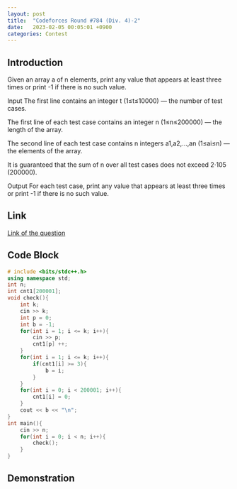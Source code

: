 ```yaml
---
layout: post
title:  "Codeforces Round #784 (Div. 4)-2"
date:   2023-02-05 00:05:01 +0900
categories: Contest
---
```


## Introduction

Given an array a of n elements, print any value that appears at least three times or print -1 if there is no such value.

Input
The first line contains an integer t (1≤t≤10000) — the number of test cases.

The first line of each test case contains an integer n (1≤n≤200000) — the length of the array.

The second line of each test case contains n
 integers a1,a2,…,an (1≤ai≤n) — the elements of the array.

It is guaranteed that the sum of n over all test cases does not exceed 2⋅105 (200000).

Output
For each test case, print any value that appears at least three times or print -1 if there is no such value.

## Link

[Link of the question](https://codeforces.com/contest/1669/problem/B)

## Code Block

```c++
# include <bits/stdc++.h>
using namespace std;
int n;
int cnt1[200001];
void check(){
    int k;
    cin >> k;
    int p = 0;
    int b = -1;
    for(int i = 1; i <= k; i++){
        cin >> p;
        cnt1[p] ++;
    }
    for(int i = 1; i <= k; i++){
        if(cnt1[i] >= 3){
            b = i;
        }
    }
    for(int i = 0; i < 200001; i++){
        cnt1[i] = 0;
    }
    cout << b << "\n";
}
int main(){
    cin >> n;
    for(int i = 0; i < n; i++){
        check();
    }
}
```

## Demonstration
